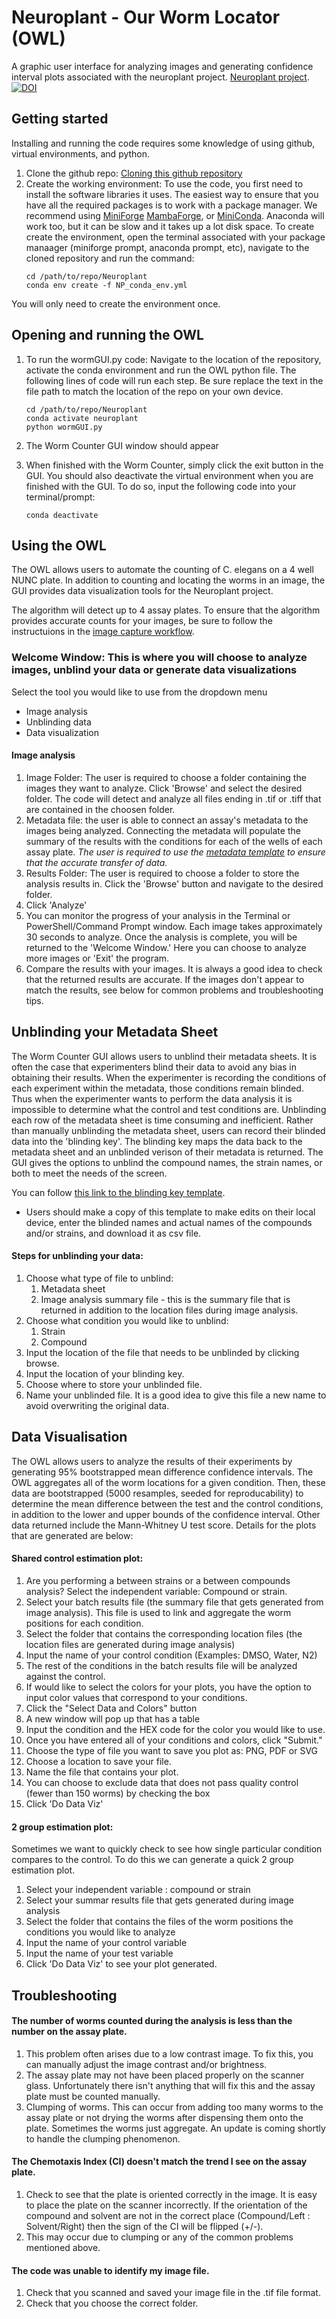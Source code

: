 # Neuroplant - Our Worm Locator (OWL)
A graphic user interface for analyzing images and generating confidence interval plots associated with the neuroplant project. [Neuroplant project](http://www.neuroplant.org/). 
[![DOI](https://zenodo.org/badge/203633591.svg)](https://zenodo.org/badge/latestdoi/203633591)

## Getting started
Installing and running the code requires some knowledge of using github, virtual environments, and python.

1. Clone the github repo:  [Cloning this github repository](https://help.github.com/en/articles/cloning-a-repository)
1. Create the working environment: To use the code, you first need to install the software libraries it uses. The easiest way to ensure that you have all the required packages is to work with a package manager. 
We recommend using [MiniForge]('https://github.com/conda-forge/miniforge')
[MambaForge]('https://mamba.readthedocs.io/en/latest/installation/mamba-installation.html'), or [MiniConda]('https://docs.conda.io/en/main/miniconda.html'). Anaconda will work too, but it can be slow and it takes up a lot disk space. To create create the environment, open the terminal associated with your package manaager (miniforge prompt, anaconda prompt, etc), navigate to the cloned repository and run the command:
   ```
   cd /path/to/repo/Neuroplant
   conda env create -f NP_conda_env.yml
   ```
You will only need to create the environment once.

## Opening and running the OWL

1. To run the wormGUI.py code: Navigate to the location of the repository, activate the conda environment and run the OWL python file. The following lines of code will run each step. Be sure replace the text in the file path to match the location of the repo on your own device.
   ```
   cd /path/to/repo/Neuroplant
   conda activate neuroplant
   python wormGUI.py
   ```
1. The Worm Counter GUI window should appear

1. When finished with the Worm Counter, simply click the exit button in the GUI. You should also deactivate the virtual environment when you are finished with the GUI. To do so, input the following code into your terminal/prompt:
	```
	conda deactivate
	```

## Using the OWL
The OWL allows users to automate the counting of C. elegans on a 4 well NUNC plate. In addition to counting and locating the worms in an image, the GUI provides data visualization tools for the Neuroplant project.

The algorithm will detect up to 4 assay plates. To ensure that the algorithm provides accurate counts for your images, be sure to follow the instructuions in the [image capture workflow](https://docs.google.com/document/d/1WqvyStj1oJBW2A7Xqlo0mq0W0xOidGS7VAgk4tvFv_Y/edit?usp=sharing). 


### Welcome Window: This is where you will choose to analyze images, unblind your data or generate data visualizations
Select the tool you would like to use from the dropdown menu
* Image analysis
* Unblinding data
* Data visualization


#### Image analysis

1. Image Folder: The user is required to choose a folder containing the images they want to analyze. Click 'Browse' and select the desired folder. The code will detect and analyze all files ending in .tif or .tiff that are contained in the choosen folder.
1. Metadata file: the user is able to connect an assay's metadata to the images being analyzed. Connecting the metadata will populate the summary of the results with the conditions for each of the wells of each assay plate. *The user is required to use the [metadata template](https://docs.google.com/spreadsheets/d/1u8PN5a5s7SFurxspXNJSq5FKKNKTdzFmCgwjjsEf4XE/edit?usp=sharing) to ensure that the accurate transfer of data.*
1. Results Folder: The user is required to choose a folder to store the analysis results in. Click the 'Browse' button and navigate to the desired folder.
1. Click 'Analyze'
1. You can monitor the progress of your analysis in the Terminal or PowerShell/Command Prompt window. Each image takes approximately 30 seconds to analyze. Once the analysis is complete, you will be returned to the 'Welcome Window.' Here you can choose to analyze more images or 'Exit' the program. 
1. Compare the results with your images. It is always a good idea to check that the returned results are accurate. If the images don't appear to match the results, see below for common problems and troubleshooting tips.



## Unblinding your Metadata Sheet
The Worm Counter GUI allows users to unblind their metadata sheets. It is often the case that experimenters blind their data to avoid any bias in obtaining their results. When the experimenter is recording the conditions of each experiment within the metadata, those conditions remain blinded. Thus when the experimenter wants to perform the data analysis it is impossible to determine what the control and test conditions are. Unblinding each row of the metadata sheet is time consuming and inefficient. Rather than manually unblinding the metadata sheet, users can record their blinded data into the 'blinding key'. The blinding key maps the data back to the metadata sheet and an unblinded verison of their metadata is returned. The GUI gives the options to unblind the compound names, the strain names, or both to meet the needs of the screen. 

You can follow [this link to the blinding key template](https://docs.google.com/spreadsheets/d/1XUiqgqrw89kvR9hmZIWSK4jBfCoYfG0F9WB4e3YIkN0/edit?usp=sharing). 
- Users should make a copy of this template to make edits on their local device, enter the blinded names and actual names of the compounds and/or strains, and download it as csv file.

#### Steps for unblinding your data:
1. Choose what type of file to unblind:
    1. Metadata sheet
    1. Image analysis summary file - this is the summary file that is returned in addition to the location files during image analysis. 
1. Choose what condition you would like to unblind:
    1. Strain
    1. Compound
1. Input the location of the file that needs to be unblinded by clicking browse.
1. Input the location of your blinding key.
1. Choose where to store your unblinded file.
1. Name your unblinded file. It is a good idea to give this file a new name to avoid overwriting the original data. 

## Data Visualisation

The OWL allows users to analyze the results of their experiments by generating 95% bootstrapped mean difference confidence intervals. The OWL aggregates all of the worm locations for a given condition. Then, these data are bootstrapped (5000 resamples, seeded for reproducability) to determine the mean difference between the test and the control conditions, in addition to the lower and upper bounds of the confidence interval. Other data returned include the Mann-Whitney U test score. Details for the plots that are generated are below:

#### Shared control estimation plot:

1. Are you performing a between strains or a between compounds analysis? Select the independent variable: Compound or strain. 
1. Select your batch results file (the summary file that gets generated from image analysis). This file is used to link and aggregate the worm positions for each condition.
1. Select the folder that contains the corresponding location files (the location files are generated during image analysis)
1. Input the name of your control condition (Examples: DMSO, Water, N2)
  1. The rest of the conditions in the batch results file will be analyzed against the control.
1. If would like to select the colors for your plots, you have the option to input color values that correspond to your conditions.
  1. Click the "Select Data and Colors" button
  1. A new window will pop up that has a table
  1. Input the condition and the HEX code for the color you would like to use.
  1. Once you have entered all of your conditions and colors, click "Submit." 
1. Choose the type of file you want to save you plot as: PNG, PDF or SVG
1. Choose a location to save your file.
1. Name the file that contains your plot.
1. You can choose to exclude data that does not pass quality control (fewer than 150 worms) by checking the box
1. Click 'Do Data Viz' 
    
#### 2 group estimation plot:
<p> Sometimes we want to quickly check to see how single particular condition compares to the control. To do this we can generate a quick 2 group estimation plot.</p>

1. Select your independent variable : compound or strain
1. Select your summar results file that gets generated during image analysis
1. Select the folder that contains the files of the worm positions the conditions you would like to analyze
1. Input the name of your control variable 
1. Input the name of your test variable 
1. Click 'Do Data Viz' to see your plot generated.
    

## Troubleshooting

#### The number of worms counted during the analysis is less than the number on the assay plate.
1. This problem often arises due to a low contrast image. To fix this, you can manually adjust the image contrast and/or brightness.
1. The assay plate may not have been placed properly on the scanner glass. Unfortunately there isn't anything that will fix this and the assay plate must be counted manually.
1. Clumping of worms. This can occur from adding too many worms to the assay plate or not drying the worms after dispensing them onto the plate. Sometimes the worms just aggregate. An update is coming shortly to handle the clumping phenomenon.

#### The Chemotaxis Index (CI) doesn't match the trend I see on the assay plate.
1. Check to see that the plate is oriented correctly in the image. It is easy to place the plate on the scanner incorrectly. If the orientation of the compound and solvent are not in the correct place (Compound/Left : Solvent/Right) then the sign of the CI will be flipped (+/-).
1. This may occur due to clumping or any of the common problems mentioned above.

#### The code was unable to identify my image file.
1. Check that you scanned and saved your image file in the .tif file format.
1. Check that you choose the correct folder.

 

